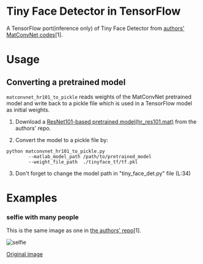 # Tiny Face Detector in TensorFlow

 A TensorFlow port(inference only) of Tiny Face Detector from [authors' MatConvNet codes](https://github.com/peiyunh/tiny)[1].

# Usage
## Converting a pretrained model

`matconvnet_hr101_to_pickle` reads weights of the MatConvNet pretrained model and
write back to a pickle file which is used in a TensorFlow model as initial weights.

1. Download a [ResNet101-based pretrained model(hr_res101.mat)](https://www.cs.cmu.edu/%7Epeiyunh/tiny/hr_res101.mat)
from the authors' repo.

2. Convert the model to a pickle file by:
```
python matconvnet_hr101_to_pickle.py
        --matlab_model_path /path/to/pretrained_model
        --weight_file_path  ./tinyface_tf/tf.pkl
```
3. Don't forget to change the model path in "tiny_face_det.py" file (L:34)

# Examples
### selfie with many people
This is the same image as one in [the authors' repo](https://github.com/peiyunh/tiny)[1].

![selfie](https://github.com/cydonia999/Tiny_Faces_in_Tensorflow/blob/master/images/selfie.jpg?raw=true)

[Original image](https://github.com/peiyunh/tiny/blob/master/data/demo/selfie.jpg)
